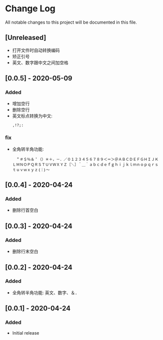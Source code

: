 # Change Log

All notable changes to this project will be documented in this file.

## [Unreleased]

- 打开文件时自动转换编码
- 矫正引号
- 英文、数字跟中文之间加空格

## [0.0.5] - 2020-05-09

### Added

- 增加空行
- 删除空行
- 英文标点转换为中文:
  ```
  ,!?;:
  ```

### fix

- 全角转半角功能:
  ```
  　＂＃＄％＆＇（）＊＋，－．／０１２３４５６７８９＜＝＞＠ＡＢＣＤＥＦＧＨＩＪＫＬＭＮＯＰＱＲＳＴＵＶＷＸＹＺ［＼］＾＿｀ａｂｃｄｅｆｇｈｉｊｋｌｍｎｏｐｑｒｓｔｕｖｗｘｙｚ｛｜｝～
  ```

## [0.0.4] - 2020-04-24

### Added

- 删除行首空白

## [0.0.3] - 2020-04-24

### Added

- 删除行末空白

## [0.0.2] - 2020-04-24

### Added

- 全角转半角功能: 英文、数字、＆．

## [0.0.1] - 2020-04-24

### Added

- Initial release
